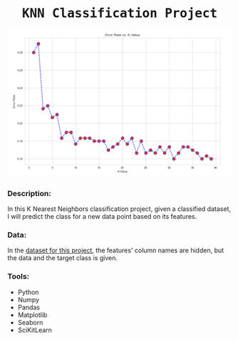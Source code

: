 # <h1 align="center"><samp> KNN Classification Project </samp></h1>

![alt text](knn-project-image.png)

### Description:
In this K Nearest Neighbors classification project, given a classified dataset, I will predict the class for a new data point based on its features. 

### Data:
In the [dataset for this project](KNN_Project_Data), the features' column names are hidden, but the data and the target class is given.

### Tools:
* Python
* Numpy
* Pandas
* Matplotlib
* Seaborn
* SciKitLearn
